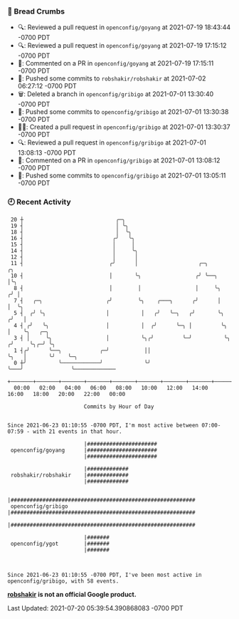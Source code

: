 ### 🍞 Bread Crumbs

 * 🔍: Reviewed a pull request in  `openconfig/goyang` at 2021-07-19 18:43:44 -0700 PDT
 * 🔍: Reviewed a pull request in  `openconfig/goyang` at 2021-07-19 17:15:12 -0700 PDT
 * 💬: Commented on a PR in  `openconfig/goyang` at 2021-07-19 17:15:11 -0700 PDT
 * 🚢: Pushed some commits to `robshakir/robshakir` at 2021-07-02 06:27:12 -0700 PDT
 * 🗑: Deleted a branch in `openconfig/gribigo` at 2021-07-01 13:30:40 -0700 PDT
 * 🚢: Pushed some commits to `openconfig/gribigo` at 2021-07-01 13:30:38 -0700 PDT
 * ✍🏼: Created a pull request in `openconfig/gribigo` at 2021-07-01 13:30:37 -0700 PDT
 * 🔍: Reviewed a pull request in  `openconfig/gribigo` at 2021-07-01 13:08:13 -0700 PDT
 * 💬: Commented on a PR in  `openconfig/gribigo` at 2021-07-01 13:08:12 -0700 PDT
 * 🚢: Pushed some commits to `openconfig/gribigo` at 2021-07-01 13:05:11 -0700 PDT

### 🕘 Recent Activity
```
 20 ┼                             ╭─╮
 19 ┤                             │ ╰╮
 18 ┤                             │  ╰╮
 16 ┤                            ╭╯   ╰╮
 15 ┤                            │     │
 14 ┤                            │     ╰╮
 12 ┤                            │      │
 11 ┤                           ╭╯      │                   ╭─╮              ╭╮
 10 ┤                           │       ╰╮                 ╭╯ ╰──╮           │╰╮
  8 ┤                           │        │                 │     ╰╮         ╭╯ │
  7 ┤   ╭─╮                    ╭╯        ╰╮    ╭───╮      ╭╯      │         │  ╰╮
  5 ┤  ╭╯ ╰╮                   │          │   ╭╯   ╰─╮   ╭╯       ╰╮       ╭╯   │
  4 ┤ ╭╯   ╰╮                  │          │  ╭╯      ╰─╮ │         ╰╮      │    ╰╮   ╭─╮
  3 ┤ │     ╰╮                 │          ╰╮╭╯         ╰─╯          ╰╮    ╭╯     ╰╮╭─╯ ╰╮
  1 ┤╭╯      ╰──╮            ╭─╯           ││                        ╰╮   │       ╰╯    ╰─╮
  0 ┼╯          ╰────────────╯             ╰╯                         ╰───╯               ╰─────────────
    +───────+───────+───────+───────+───────+───────+───────+───────+───────+───────+───────+───────+────
  00:00   02:00   04:00   06:00   08:00   10:00   12:00   14:00   16:00   18:00   20:00   22:00   00:00   

						Commits by Hour of Day


Since 2021-06-23 01:10:55 -0700 PDT, I'm most active between 07:00-07:59 - with 21 events in that hour.

```



```
                        |######################
 openconfig/goyang      |######################
                        |######################

                        |#############
 robshakir/robshakir    |#############
                        |#############

                        |##########################################################
 openconfig/gribigo     |##########################################################
                        |##########################################################

                        |#######
 openconfig/ygot        |#######
                        |#######



Since 2021-06-23 01:10:55 -0700 PDT, I've been most active in openconfig/gribigo, with 58 events.

```
**[robshakir](mailto:robjs@google.com) is not an official Google product.**  


Last Updated: 2021-07-20 05:39:54.390868083 -0700 PDT
